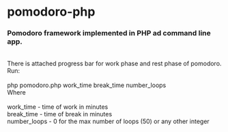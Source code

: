 # pomodoro-php
<h3><b>Pomodoro framework implemented in PHP ad command line app.</b></h3>
<br>There is attached progress bar for work phase and rest phase of pomodoro.<br>
Run:
<br><br>
php pomodoro.php work_time break_time number_loops
<br>
Where
<br><br>
work_time   -  time of work in minutes<br>
break_time   - time of break in minutes<br>
number_loops - 0 for the max number of loops (50) or any other integer
